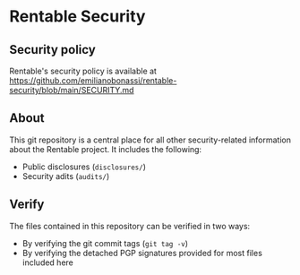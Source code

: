 # Rentable Security

## Security policy

Rentable's security policy is available at https://github.com/emilianobonassi/rentable-security/blob/main/SECURITY.md

## About

This git repository is a central place for all other security-related information about the Rentable project. It includes the following:

- Public disclosures (`disclosures/`)
- Security adits (`audits/`)

## Verify

The files contained in this repository can be verified in two ways:

- By verifying the git commit tags (`git tag -v`)
- By verifying the detached PGP signatures provided for most files included here
